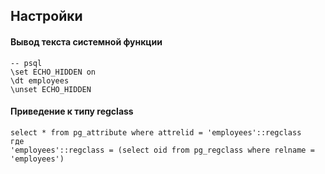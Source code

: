 ## Настройки
#### Вывод текста системной функции
```
-- psql
\set ECHO_HIDDEN on
\dt employees
\unset ECHO_HIDDEN
```
#### Приведение к типу regclass
```
select * from pg_attribute where attrelid = 'employees'::regclass
где
'employees'::regclass = (select oid from pg_regclass where relname = 'employees')
```

